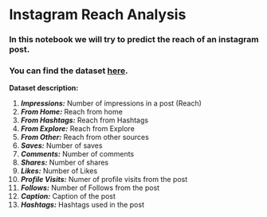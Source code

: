 # Instagram Reach Analysis
### In this notebook we will try to predict the reach of an instagram post.
### You can find the dataset [here](https://statso.io/wp-content/uploads/2022/10/archive.zip).

**Dataset description:**

1. **_Impressions:_** Number of impressions in a post (Reach)
1. **_From Home:_** Reach from home
1. **_From Hashtags:_** Reach from Hashtags
1. **_From Explore:_** Reach from Explore
1. **_From Other:_** Reach from other sources
1. **_Saves:_** Number of saves
1. **_Comments:_** Number of comments
1. **_Shares:_** Number of shares
1. **_Likes:_** Number of Likes
1. **_Profile Visits:_** Numer of profile visits from the post
1. **_Follows:_** Number of Follows from the post
1. **_Caption:_** Caption of the post
1. **_Hashtags:_** Hashtags used in the post